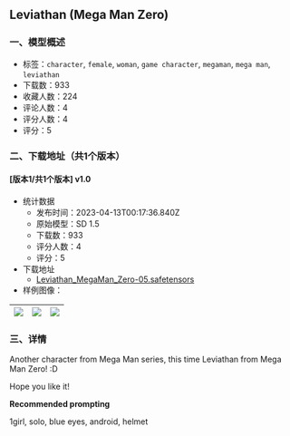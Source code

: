 ## Leviathan (Mega Man Zero)
### 一、模型概述

- 标签：`character`, `female`, `woman`, `game character`, `megaman`, `mega man`, `leviathan`
- 下载数：933
- 收藏人数：224
- 评论人数：4
- 评分人数：4
- 评分：5

### 二、下载地址（共1个版本）

#### [版本1/共1个版本] v1.0

- 统计数据
  - 发布时间：2023-04-13T00:17:36.840Z
  - 原始模型：SD 1.5
  - 下载数：933
  - 评分人数：4
  - 评分：5
- 下载地址
  - [Leviathan_MegaMan_Zero-05.safetensors](https://civitai.com/api/download/models/44138)
- 样例图像：

| <img src="https://image.civitai.com/xG1nkqKTMzGDvpLrqFT7WA/114052bb-5801-478f-df81-2fb7fe491900/width=450/481694.jpeg" /> | <img src="https://image.civitai.com/xG1nkqKTMzGDvpLrqFT7WA/b91bdbec-2fae-4145-94e0-fcee44795200/width=450/481725.jpeg" /> | <img src="https://image.civitai.com/xG1nkqKTMzGDvpLrqFT7WA/4f2aa4d9-b713-40e4-403a-217c248d3500/width=450/481717.jpeg" /> |
| ---- | ---- | ---- |


### 三、详情
<p>Another character from Mega Man series, this time Leviathan from Mega Man Zero! :D</p><p>Hope you like it!</p><p><strong>Recommended prompting</strong></p><p>1girl, solo, blue eyes, android, helmet</p>